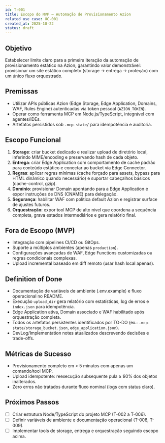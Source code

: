 ```yaml
---
id: T-001
title: Escopo do MVP — Automação de Provisionamento Azion
related_use_case: UC-001
created_at: 2025-10-22
status: draft
---
```


## Objetivo
Estabelecer limite claro para a primeira iteração da automação de provisionamento estático na Azion, garantindo valor demonstrável: provisionar um site estático completo (storage → entrega → proteção) com um único fluxo orquestrado.

## Premissas
- Utilizar APIs públicas Azion (Edge Storage, Edge Application, Domains, WAF, Rules Engine) autenticadas via token pessoal (`AZION_TOKEN`).
- Operar como ferramenta MCP em Node.js/TypeScript, integrável com agentes/IDEs.
- Artefatos persistidos sob `.mcp-state/` para idempotência e auditoria.

## Escopo Funcional
1. **Storage**: criar bucket dedicado e realizar upload de diretório local, inferindo MIME/encoding e preservando hash de cada objeto.
2. **Entrega**: criar Edge Application com comportamento de cache padrão para conteúdo estático e conectar ao bucket via Edge Connector.
3. **Regras**: aplicar regras mínimas (cache forçado para assets, bypass para HTML dinâmico quando necessário) e suportar cabeçalhos básicos (cache-control, gzip).
4. **Domínio**: provisionar Domain apontando para a Edge Application e expor instruções de DNS (CNAME) para delegação.
5. **Segurança**: habilitar WAF com política default Azion e registrar surface de ajustes futuros.
6. **Orquestração**: expor tool MCP de alto nível que coordena a sequência completa, grava estados intermediários e gera relatório final.

## Fora de Escopo (MVP)
- Integração com pipelines CI/CD ou GitOps.
- Suporte a múltiplos ambientes (apenas `production`).
- Configurações avançadas de WAF, Edge Functions customizadas ou regras condicionais complexas.
- Upload incremental baseado em diff remoto (usar hash local apenas).

## Definition of Done
- Documentação de variáveis de ambiente (.env.example) e fluxo operacional no README.
- Execução `upload_dir` gera relatório com estatísticas, log de erros e `index.json` para idempotência.
- Edge Application ativa, Domain associado e WAF habilitado após orquestração completa.
- Todos os artefatos persistentes identificados por TO-DO (ex.: `.mcp-state/storage_bucket.json`, `edge_application.json`).
- DevLog/Implementation notes atualizados descrevendo decisões e trade-offs.

## Métricas de Sucesso
- Provisionamento completo em < 5 minutos com apenas um comando/tool MCP.
- Upload idempotente: reexecução subsequente pula ≥ 90% dos objetos inalterados.
- Zero erros não tratados durante fluxo nominal (logs com status claro).

## Próximos Passos
- [ ] Criar estrutura Node/TypeScript do projeto MCP (T-002 a T-006).
- [ ] Definir variáveis de ambiente e documentação operacional (T-008, T-009).
- [ ] Implementar tools de storage, entrega e orquestração seguindo escopo acima.
